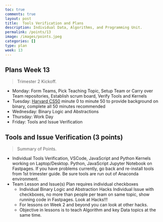 ```yaml
---
toc: true
comments: true
layout: post
title:  Tools Verification and Plans
description: Individual Data, Algorithms, and Programming Unit.
permalink: /points/13
image: /images/points.jpeg
categories: []
type: plan
week: 13
---
```


## Plans Week 13
> Trimester 2 Kickoff.  
- Monday: Form Teams, Pick Teaching Topic, Setup Team or Carry over Team repositories, Establish scrum board, Verify Tools and Kernels
- Tuesday: [Harvard CS50](https://cs50.harvard.edu/x/2022/weeks/0/) minute 0 to minute 50 to provide background on binary, complete all 50 minutes recommended
- Wednesday: Binary Logic and Abstractions
- Thursday: Work Day
- Friday: Tools and Issue Verification

## Tools and Issue Verification (3 points)
> Summary of Points.
- Individual Tools Verification, VSCode, JavaScript and Python Kernels working on Laptop/Desktop.  Python, JavaScript Jupyter Notebook on Fastpages.  If you have problems currently, go back and re-install tools from 1st trimester guide.  Be sure tools are run out of Anaconda environment.
- Team Lesson and Issue(s) Plan requires individual checkboxes
    - Individual Binary Logic and Abstraction Hacks Individual Issue with checkboxes, no more than people per team on same topic, show running code in Fastpages.  Look at Hacks!!!
    - For lessons on Week 2 and beyond you can look at other hacks.
    - Objective in lessons is to teach Algorithm and key Data topics at the same time.